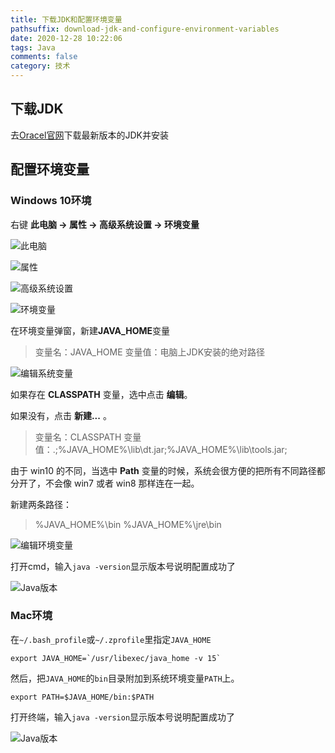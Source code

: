 ```yaml
---
title: 下载JDK和配置环境变量
pathsuffix: download-jdk-and-configure-environment-variables
date: 2020-12-28 10:22:06
tags: Java
comments: false
category: 技术
---
```

## 下载JDK

去[Oracel官网](https://www.oracle.com/index.html)下载最新版本的JDK并安装

## 配置环境变量

### Windows 10环境

右键 **此电脑 -> 属性 -> 高级系统设置 -> 环境变量**

![此电脑](img1.png)

![属性](img2.png)

![高级系统设置](img3.png)

![环境变量](img4.png)

在环境变量弹窗，新建**JAVA_HOME**变量

> 变量名：JAVA_HOME
> 变量值：电脑上JDK安装的绝对路径

![编辑系统变量](img5.png)

如果存在 **CLASSPATH** 变量，选中点击 **编辑**。

如果没有，点击 **新建...** 。

> 变量名：CLASSPATH
> 变量值：.;%JAVA_HOME%\lib\dt.jar;%JAVA_HOME%\lib\tools.jar;

由于 win10 的不同，当选中 **Path** 变量的时候，系统会很方便的把所有不同路径都分开了，不会像 win7 或者 win8 那样连在一起。

新建两条路径：

> %JAVA_HOME%\bin
> %JAVA_HOME%\jre\bin

![编辑环境变量](img6.png)

打开cmd，输入`java -version`显示版本号说明配置成功了

![Java版本](img7.png)

### Mac环境

在`~/.bash_profile`或`~/.zprofile`里指定`JAVA_HOME`

```
export JAVA_HOME=`/usr/libexec/java_home -v 15`
```

然后，把`JAVA_HOME`的`bin`目录附加到系统环境变量`PATH`上。

```
export PATH=$JAVA_HOME/bin:$PATH
```

打开终端，输入`java -version`显示版本号说明配置成功了

![Java版本](img8.png)

